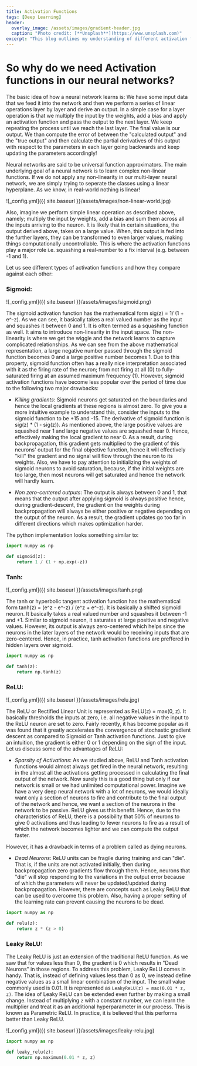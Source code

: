 ```yaml
---
title: Activation Functions
tags: [Deep Learning]
header:
  overlay_image: /assets/images/gradient-header.jpg
  caption: "Photo credit: [**Unsplash**](https://www.unsplash.com)"
excerpt: "This blog outlines my understanding of different activation functions used in deep neural networks..."
---
```


# So why do we need Activation functions in our neural networks?

The basic idea of how a neural network learns is: We have some input data that we feed it into the network and then we perform a series of linear operations layer by layer and derive an output. In a simple case for a layer operation is that we multiply the input by the weights, add a bias and apply an activation function and pass the output to the next layer. We keep repeating the process until we reach the last layer. The final value is our output. We than compute the error of between the "calculated output" and the "true output" and then calculate the partial derivatives of this output with respect to the parameters in each layer going backwards and keep updating the parameters accordingly!

Neural networks are said to be universal function approximators. The main underlying goal of a neural network is to learn complex non-linear functions. If we do not apply any non-linearity in our multi-layer neural network, we are simply trying to seperate the classes using a linear hyperplane. As we know, in real-world nothing is linear!

![_config.yml]({{ site.baseurl }}/assets/images/non-linear-world.jpg)


Also, imagine we perform simple linear operation as described above, namely; multiply the input by weights, add a bias and sum them across all the inputs arriving to the neuron. It is likely that in certain situations, the output derived above, takes on a large value. When, this output is fed into the further layers, they can be transformed to even larger values, making things computationally uncontrollable. This is where the activation functions play a major role i.e. squashing a real-number to a fix interval (e.g. between -1 and 1).

Let us see different types of activation functions and how they compare against each other:

### Sigmoid:

![_config.yml]({{ site.baseurl }}/assets/images/sigmoid.png)

The sigmoid activation function has the mathematical form sig(z) = 1/ (1 + e^-z). As we can see, it basically takes a real valued number as the input and squashes it between 0 and 1. It is often termed as a squashing function as well. It aims to introduce non-linearity in the input space. The non-linearity is where we get the wiggle and the network learns to capture complicated relationships. As we can see from the above mathematical representation, a large negative number passed through the sigmoid function becomes 0 and a large positive number becomes 1. Due to this property, sigmoid function often has a really nice interpretation associated with it as the firing rate of the neuron; from not firing at all (0) to fully-saturated firing at an assumed maximum frequency (1). However, sigmoid activation functions have become less popular over the period of time due to the following two major drawbacks:

- *Killing gradients*: 
Sigmoid neurons get saturated on the boundaries and hence the local gradients at these regions is almost zero. To give you a more intuitive example to understand this, consider the inputs to the sigmoid function to be +15 and -15. The derivative of sigmoid function is sig(z) * (1 - sig(z)). As mentioned above, the large positive values are squashed near 1 and large negative values are squashed near 0. Hence, effectively making the local gradient to near 0. As a result, during backpropagation, this gradient gets multiplied to the gradient of this neurons' output for the final objective function, hence it will effectively "kill" the gradient and no signal will flow through the neuron to its weights. Also, we have to pay attention to initializing the weights of sigmoid neurons to avoid saturation, because, if the initial weights are too large, then most neurons will get saturated and hence the network will hardly learn.

- *Non zero-centered outputs*: 
The output is always between 0 and 1, that means that the output after applying sigmoid is always positive hence, during gradient-descent, the gradient on the weights during backpropagation will always be either positive or negative depending on the output of the neuron. As a result, the gradient updates go too far in different directions which makes optimization harder.

The python implementation looks something similar to:

```python
import numpy as np

def sigmoid(z):
	return 1 / (1 + np.exp(-z))
```

### Tanh:

![_config.yml]({{ site.baseurl }}/assets/images/tanh.png)

The tanh or hyperbolic tangent activation function has the mathematical form tanh(z) = (e^z - e^-z) / (e^z + e^-z). It is basically a shifted sigmoid neuron. It basically takes a real valued number and squashes it between -1 and +1. Similar to sigmoid neuron, it saturates at large positive and negative values. However, its output is always zero-centered which helps since the neurons in the later layers of the network would be receiving inputs that are zero-centered. Hence, in practice, tanh activation functions are preffered in hidden layers over sigmoid.

```python
import numpy as np

def tanh(z):
	return np.tanh(z)
```



### ReLU:

![_config.yml]({{ site.baseurl }}/assets/images/relu.jpg)

The ReLU or Rectified Linear Unit is represented as ReLU(z) = max(0, z). It basically thresholds the inputs at zero, i.e. all negative values in the input to the ReLU neuron are set to zero. Fairly recently, it has become popular as it was found that it greatly accelerates the convergence of stochastic gradient descent as compared to Sigmoid or Tanh activation functions. Just to give an intuition, the gradient is either 0 or 1 depending on the sign of the input. Let us discuss some of the advantages of ReLU:

- *Sparsity of Activations*:
As we studied above, ReLU and Tanh activation functions would almost always get fired in the neural network, resulting in the almost all the activations getting processed in calculating the final output of the network. Now surely this is a good thing but only if our network is small or we had unlimited computational power. Imagine we have a very deep neural network with a lot of neurons, we would ideally want only a section of neurons to fire and contribute to the final output of the network and hence, we want a section of the neurons in the network to be passive. ReLU gives us this benefit. Hence, due to the characteristics of ReLU, there is a possibility that 50% of neurons to give 0 activations and thus leading to fewer neurons to fire as a result of which the network becomes lighter and we can compute the output faster.

However, it has a drawback in terms of a problem called as dying neurons. 

- *Dead Neurons*:
ReLU units can be fragile during training and can "die". That is, if the units are not activated initially, then during backpropagation zero gradients flow through them. Hence, neurons that "die" will stop responding to the variations in the output error because of which the parameters will never be updated/updated during backpropagation. However, there are concepts such as Leaky ReLU that can be used to overcome this problem. Also, having a proper setting of the learning rate can prevent causing the neurons to be dead.

```python
import numpy as np

def relu(z):
	return z * (z > 0)
```



### Leaky ReLU:

The Leaky ReLU is just an extension of the traditional ReLU function. As we saw that for values less than 0, the gradient is 0 which results in "Dead Neurons" in those regions. To address this problem, Leaky ReLU comes in handy. That is, instead of defining values less than 0 as 0, we instead define negative values as a small linear combination of the input. The small value commonly used is 0.01.  It is represented as `LeakyReLU(z) = max(0.01 * z, z)`. The idea of Leaky ReLU can be extended even further by making a small change. Instead of multiplying `z` with a constant number, we can learn the multiplier and treat it as an additional hyperparameter in our process. This is known as Parametric ReLU. In practice, it is believed that this performs better than Leaky ReLU.

![_config.yml]({{ site.baseurl }}/assets/images/leaky-relu.jpg)

```python
import numpy as np

def leaky_relu(z):
	return np.maximum(0.01 * z, z)
```
